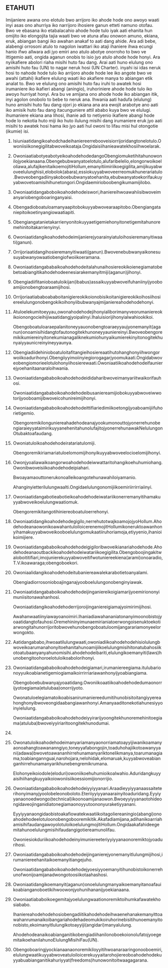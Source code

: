 <h1 align='center'></h1>
<h2>ETAHUTI</h2>
<p>Imijaniere awana ono elotulo bwo arrijoro iko ahode hode ono awoyo
waati inyi asas ono ahurriya iko narrijoro ihosiere ganun etteti namuno
otofau.
Bwo ve ebasana iko etabalacahio ahode hode tulo iyak aati ehanita hun
omijito iko elongojita tajia waati bwo ve atuna afau onowon amuno,
ekiana, eruk, abiangan bangi iko awahan anakaf to aati dang ahide.
Ara adi bebe, alabengi orrosoni atulo to nagolon iwattari iko ataji ihaniere
ihwa ecungi hanio ifwo allwara adi jyo emiri ano atulo abotye onorroho
to bwo ve ittigemio aati, ongida aganun onobis to isio jyo atulo ahode
hode honyi.
Ara nyiikafiere abolori riaha misihi huto fau dang.
Arai aati huno elulung ono amisihi huto fau (UN) to nagar neruk hosi
(UN Charter). inyahi isi idas neruk hosi to nahode hode tulo iko arrijoro
ahode hode lee iko angote bwo ve awahi (attahi) ikafiere elulung waati
iko akafiere manya to abiangan etik analat to.
Bwo ve elulung ono amisihi huto fau iruhi to awatek hosi irumaniere iko
ikafieri abangi (aningio), iruhoriniere ahode hode tulo iko awoyo hurriyat
honyi.
Ara bu ve amijana ono ahode hode iko abiangan itik, inyi agolon onobolo
to bebe to neruk ana.
lhwania aati hadufa (elulung) huno amisihi huto fau dang ojori jo ekiana
ana ara ewojit arabotye ano aati iko amisik huto fau dang itacunguniere
attil ababo kuya bwo ve elulugi. ihumaniere ekiana ana lihosi, ihanie adi
to netiyenio ikafiere abangi hode hode lo nekotia huto miji iko huto
ilulung misihi dang irumaniere eruk jyo aati misihi to awatek hosi hama
iko jyo aati hul owoni to lifau misi hul otongotie (ikumie) isi.</p>
<ol>
  <li>
    <p>lsiuniaatidangikoahodchadeihaniereerrebooveisiorrijoridangtonelotulo.Owoniisiikonegigilitabwoveikoataja.Ongidaisiihanieawatekhosiihwoelarak.</p>
  </li>
  <li>
    <p>OwoniaatiabotyeabotyeikoahodehodedangoObengiomuketihitahunowonilojyoekianaana.Obengebubwanyatoelotulo,alufaribelelio,elongorwoikoeloliawa,alufajikenitaikoemojitiHollum,emanyitiimiriikoegigilita,amijikuyabwoveelulunghisii,elobolok(abara),essiokuyyabwoveerreomukhunerariatulo.Bwoveobengadiinyakoboebubwanyatoehanita,ebubwanyatoekorifaukuyyabwovetoamisihihunetongori.Ongidaemirioboobengikumamijilobo.</p>
  </li>
  <li>
    <p>Owoniaatidangaboboikoahodehodeiswori,ihaniereihwoawahiisibwoveimanyariobengoboaringanyaisi.</p>
  </li>
  <li>
    <p>Obengadioboatuloamanyaapitobokuyyabwovearaapitobo.Obengiangataniepitoikoetinyangiowaatiapiti.</p>
  </li>
  <li>
    <p>Obengiangatanietakarrienyonitokuyyaetigemiehonyitonetigemitahunoremehinitoitakarrienyinyi.</p>
  </li>
  <li>
    <p>Owoniaatidangikoahodehodeimijanierejyoarainyiatuloihosieremanyitiwaati(ganun).</p>
  </li>
  <li>
    <p>Orrijoriaatidangihosieremanyitiwaati(ganun).Bwovenebubwanyaikonesusuyabwanyowaatiobengiofwoiikoeramana.</p>
  </li>
  <li>
    <p>Owoniaatidangababaikoahodehodeitalahunaihosiereokikoienegiamatobebetoabiangitikahodehodeenesiarakemanyitmiji(aganun)jihonyi.</p>
  </li>
  <li>
    <p>Obengiadiifitanioboatuloikijan(ibabus)assaikuyyabwoveifuhaniinyijyooboamijionobengtoaraamijihosi.</p>
  </li>
  <li>
    <p>Orrijoriaatiababoababoitanigiereokikoionobisikoitanigiereokikoihosiihosiereelulungonobengokikoihonyiibubwanyajmijaniereahodehodehonyi.</p>
  </li>
  <li>
    <p>Atuloelekumitoeyyau,owonahodehodejihonyialiborimanyveorumaniereokikoionongocieihijiwaatidangjyoipalinyi.Ihaluisiorijihonyialwahiookikoi.</p>
    <p>Obengoboatuloaraepalanitoneyyauonobengtoaraeyyaujyonemanyit(aganun)onoamisihidangtofautonogitekhunoneyyauniereinyi.Bwoveobengoremikikumiereinyitonekumianagaliknekumiohunyaikumierekinyitonogitekhunyaiyyaunicreinyineyyaunya.</p>
  </li>
  <li>
    <p>Obengiadiidehinioboatuloitafitangieihosiereaatihutohanghonyiihwongorwoiikoadurihonyi.Obengiiyyimoiinyiegiorogagarjyoomukaati.Ongidabwoveobengiomorieelotulohonyiihosierewaati.Owoniaatiikoahodehodeifaunierejyoehanitaanaraloihwania.</p>
  </li>
  <li>
    <p>Owoniaatidangababoikoahodehodeididaharibwoveimanyariitwaikorifauhosi.</p>
    <p>Owoniaatidangababoikoahodehodeibusaniereamijiobokuyyabwoveiwwotorijyooboamijibwoveicohunireimijihonyi.</p>
  </li>
  <li>
    <p>Owoniaatidangababoikoahodehodeittifiariedimiikoetongijyoaboamijiifuhorietigemio.</p>
    <p>ObengoremikilonguniereahadehodeanajyookumonouttojyonerrehunobengiaraieyyataimirikuyyanehenitahunolufajitojyonerrehunawakNelulungonOtubaktoafaudang.</p>
  </li>
  <li>
    <p>Owoniatuloikoahodehodeiratariatulomiji.</p>
    <p>Obengoremikiriamariatuloelomomijihonyikuyyabwoveelocioelomijihonyi.</p>
  </li>
  <li>
    <p>Owonjyoaliawaikoangorwoahodehodeiwwattaritohangikoehuhumiohang.Owonibwoveisiikoahodehodeipiahari.</p>
    <p>Bwoayamaouttonerukonoalleikoangotehunawahiloiyamanio.</p>
    <p>Ahanginyietterilulungwaalti.Ongidaelulungonomijiikoemiriirrirriaiinyi.</p>
  </li>
  <li>
    <p>Owoniaatidangabotieabotieikoahodehodeiwatariikonerremanyitihamakuyyabwoveikoelulungwaatiomuk.</p>
    <p>Obengoremikitangotihiniereoboatuloerrehonyi.</p>
  </li>
  <li>
    <p>Owoniaatidangikoahodehodegigilo,nerrehutotwajkoamojojyoHollum.AhodehodeanaowonikoawahantuloiloicerenemojitHollumikoneruktoawanhonyihamakuyyabwoveikooboelulungomukaatiiruhoriamoja,etiyyenio,ihanioikoimijiere.</p>
  </li>
  <li>
    <p>Owoniaatidangababoikoahodehodeigigiloribwoveikianariahodehode.Ahodehodeanaoutbackikoahodehodeiwatariikoegigilita.Obengoboojingakitwaloboititifiari,imojunierekuyyabwoveitifwotuniereekiena(arami)onoaradio,T.V.ikoawaraga;obengoboekori.</p>
  </li>
  <li>
    <p>Owoniaalidangikoahodehodeitubaniereawalekarabotietoanyalami.</p>
    <p>Obengiadiorrosonioboajinganajyooboelulungonobenginyiawak.</p>
  </li>
  <li>
    <p>Owoniaatidangababoikoahodehodeijinganiereikoigiamarijyoemiriononyimuniisitonawahanhosi.</p>
    <p>Owoniaatidangikoahodehoderrijoroijinganiereigiamajyoimirimijihosi.</p>
    <p>Awahanwaatiinyiawayoanoimiri.Ihaniadiawahananiatonanyimoonobistojyoaatidangtofauhosi.Oremehininyimunaemirianiatoerwongoisenuktoekotiarwongitahunorrijoritobwovehunobengoboatuloomijangarariamonyeelorwongokto.</p>
  </li>
  <li>
    <p>Aatidangababo,ihwoaatilulungwaati,owoniadiikoahodehodehisiolulungbwoveikoarumanahonyitoehanitahunoamijiikoelulungmisihitonatubahosiikotoatubaanyanyahunomisihi.ahodehodeibariti,elulungikoemanyiti(laws)hunobengitoohoroelotuloikoabolorihonyi.</p>
  </li>
  <li>
    <p>Owoniaatidangababoikoahodehodeigiamari,irumaniereegiama.itulubarionoyyuikoabianetigemiogiamaikoirrirriariawanhonyijyoabiangiama.</p>
    <p>Obengoboebubwanyajyoaatidang.Owoniikoaatiikoahodehodedumaonorrijyotoegiama(etulubaa)onorrijyoto.</p>
    <p>Owonatuloelegiamatoikoabisanirumaniereedumitihunobisitoitangiyyereahonghonyibwoveongidaabangiawanhonyi.Amanyaaditonekotiahunesiyyoinyielulung.</p>
    <p>Owoniaatidangababoikoahodehodeiyyirarijyoongitekhunoremehinitoegiama(atuluba)bwoveiyyiriaritoongitekhunodumai.</p>
  </li>
  <li>
    <p></p>
  </li>
  <li>
    <p>Owonatuloikoahodehodeimanyariamanyaonorriamatoayyijiwanikoamanyaonoahangtoawananngiyo,toneyyafabongojin,toaduhohajiikotoawanyyani(adawa)bwovetoawananhirrehunamanyariktonelikmanya,toarumanagiama,toabiangannguai,narohojara,nelohidak,elomaruak,kuyyabwoveabianganhirrehunamanyarikhunebengremikrumana.</p>
    <p>Elohonyeikoiodole(eloduri)owoniikoehuhumioikoalwahio.Aduridangkuyyaisihiihangkuyyaikoiowoniisiikoessiomijionorrijio.</p>
  </li>
  <li>
    <p>Owoniaatidangababoikoahodehodeiyyiyyanari.Araadieyyiyyanaassaiteterihonyimanyjyoolobeleonoboloto.Eteriiyyiyyanaarainyitoaduridang.Eyyiyyanaonoedwongo(technical)ikoonoamijanaowon.Bwoeyyiyyanaotohideongidaveojinganidiatonegiamaonoyyutoononyuraketiyyanani.</p>
    <p>Eyyiyyanaongidaobistoakafiowatekwaatiikoitagoliereaningio(abangi)onoahodehodeelotuloonobengobooremikitik.Akafadiamijana,adihanikoarriahamisihifaudangawoyolotuloikoelulungmojitiHollum.Ongidaakafahideegemitahunoelulungmisihifaudangigotiereamunolifau.</p>
    <p>Owoniesiokduriikoahodehodeinyimuniereeteriyyiyyanaonoremiktojyoadurihosi.</p>
  </li>
  <li>
    <p>Owoniaatidangababoikoahodehodeijinganierejyonemanyitlulungmijihosi,irumaniereehanitaikoemanyitiangejuho.</p>
    <p>Owoniaatidangababoikoahodehodejyoesiyyoemanyitihunobistoikonerrehunofwonijoamijanadwongotoosiikotaahashosi.</p>
  </li>
  <li>
    <p>Owoniaatidangikoemanyit(aganun)onoelulungmanyaikoemanyitanoafauikoabianganoboetikihwoowonjyohunihananijyoekianaana.</p>
  </li>
  <li>
    <p>Owoniaatiababoikoegemitajyoelulungwaationoremiktoihumkafawatekhosiababo.</p>
    <p>Ihaniereahodehodehosiobengadiitikahodehodeihwaenehanakemanyittoawahanrumanaikoibangariahodehadeomukikoiruhorinebisitihunoemanyitonobisto,ekoimanyitlulungikotoayyiji(angidari)manyalulung.</p>
    <p>AhodehodeanaikoabianganitikobengiadiihanilonoboekoionolufatojyoegemitaikoehanilahunoElulungMisihiFau(UN).</p>
  </li>
  <li>
    <p>Obengoboaringjyockianaanaonoremikiloyyitihwoanaraaringonooboemiri,elulungwaatikuyyabwoveatuloiloicerekuyyaitarohojiereoboahodehodekuyyabuabianganitikahuriyyat(freedoms)hunowonitoitwaagagarana.</p>
  </li>
</ol>